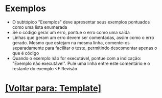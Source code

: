 # Exemplos

- O subtópico "Exemplos" deve apresentar seus exemplos pontuados como uma lista enumerada
- Se o código gerar um erro, pontue o erro como uma saída
- Linhas que geram um erro devem ser comentadas, assim como o erro gerado. Mesmo que estejam na mesma linha, comente-os separadamente para facilitar o teste, permitindo descomentar apenas o que é código
- Quando o exemplo não for executável, pontue com a indicação: "Exemplo não executável". Pule uma linha entre este comentário e o restante do exemplo <F Revisão

# [[Voltar para: Template]](./README.md)